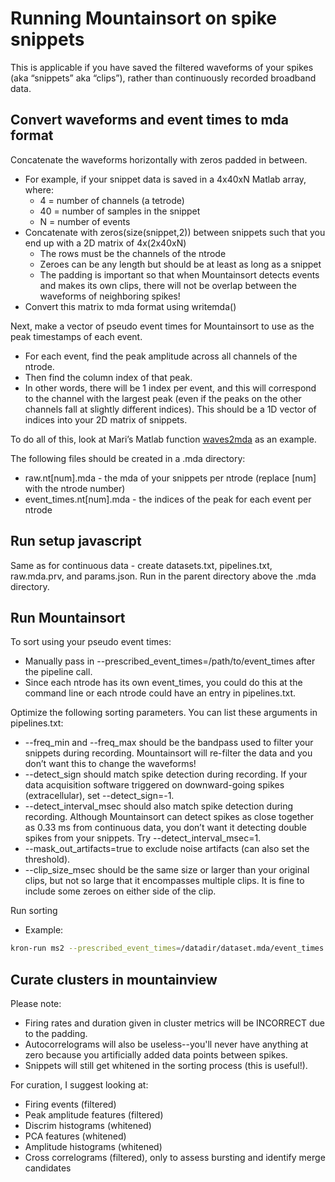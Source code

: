 # Running Mountainsort on spike snippets

This is applicable if you have saved the filtered waveforms of your spikes (aka “snippets” aka “clips”), rather than continuously recorded broadband data.

## Convert waveforms and event times to mda format

Concatenate the waveforms horizontally with zeros padded in between.
  * For example, if your snippet data is saved in a 4x40xN Matlab array, where:
    * 4 = number of channels (a tetrode)
    *	40 = number of samples in the snippet
    * N = number of events
  * Concatenate with zeros(size(snippet,2)) between snippets such that you end up with a 2D matrix of 4x(2x40xN)
    * The rows must be the channels of the ntrode
    * Zeroes can be any length but should be at least as long as a snippet
    * The padding is important so that when Mountainsort detects events and makes its own clips, there will not be overlap between the waveforms of neighboring spikes!
  * Convert this matrix to mda format using writemda()

Next, make a vector of pseudo event times for Mountainsort to use as the peak timestamps of each event.
  * For each event, find the peak amplitude across all channels of the ntrode.
  * Then find the column index of that peak.
  * In other words, there will be 1 index per event, and this will correspond to the channel with the largest peak (even if the peaks on the other channels fall at slightly different indices). This should be a 1D vector of indices into your 2D matrix of snippets.

To do all of this, look at Mari’s Matlab function [waves2mda](https://bitbucket.org/franklab/trodes2ff_shared/src/d360eaf7bce693cb37b8ad56a89c7d45406d63fa/waves2mda.m?at=develop&fileviewer=file-view-default) as an example.

The following files should be created in a .mda directory:
  * raw.nt[num].mda - the mda of your snippets per ntrode (replace [num] with the ntrode number)
  * event_times.nt[num].mda - the indices of the peak for each event per ntrode

## Run setup javascript
Same as for continuous data - create datasets.txt, pipelines.txt, raw.mda.prv, and params.json. Run in the parent directory above the .mda directory.

## Run Mountainsort 

To sort using your pseudo event times:
  * Manually pass in --prescribed_event_times=/path/to/event_times after the pipeline call.
  * Since each ntrode has its own event_times, you could do this at the command line or each ntrode could have an entry in pipelines.txt.

Optimize the following sorting parameters. You can list these arguments in pipelines.txt:
  * --freq_min and --freq_max should be the bandpass used to filter your snippets during recording. Mountainsort will re-filter the data and you don’t want this to change the waveforms!
  * --detect_sign should match spike detection during recording.  If your data acquisition software triggered on downward-going spikes (extracellular), set --detect_sign=-1.
  * --detect_interval_msec should also match spike detection during recording. Although Mountainsort can detect spikes as close together as 0.33 ms from continuous data, you don’t want it detecting double spikes from your snippets. Try --detect_interval_msec=1.
  * --mask_out_artifacts=true to exclude noise artifacts (can also set the threshold).
  * --clip_size_msec should be the same size or larger than your original clips, but not so large that it encompasses multiple clips.  It is fine to include some zeroes on either side of the clip.

Run sorting
  * Example: 
```bash
kron-run ms2 --prescribed_event_times=/datadir/dataset.mda/event_times.nt13.mda nt13
```

## Curate clusters in mountainview 

Please note:
  * Firing rates and duration given in cluster metrics will be INCORRECT due to the padding.  
  * Autocorrelograms will also be useless--you'll never have anything at zero because you artificially added data points between spikes.
  * Snippets will still get whitened in the sorting process (this is useful!).

For curation, I suggest looking at:
  * Firing events (filtered)
  * Peak amplitude features (filtered)    
  * Discrim histograms (whitened)
  * PCA features (whitened)
  * Amplitude histograms (whitened)
  * Cross correlograms (filtered), only to assess bursting and identify merge candidates 
